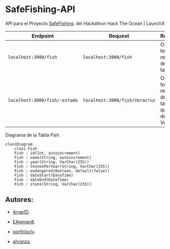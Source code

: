 # SafeFishing-API
 API para el Proyecto [SafeFishing](https://github.com/Ange1D/SafeFishing). del Hackathon Hack The Ocean | LaunchX 
 
 
 
| Endpoint | Request | Response |
|---|---|---|
| `localhost:3000/fish` | `localhost:3000/fish` | Obtiene todos los registros de la tabla Fish |
| `localhost:3000/fish/:estado` | `localhost:3000/fish/Veracruz` | Obtiene todos los registros de la tabla Fish que sean de Veracruz |

 
 Diagrama de la Tabla Fish
 
```mermaid        
classDiagram
    class Fish
    Fish : id(Int, autoincrement)
    Fish : name(String, autoincrement)
    Fish : year(String, VarChar(255))
    Fish : tonnesPerYear(String, VarChar(255))
    Fish : endangered(Boolean, default(false))
    Fish : dateStart(DateTime)
    Fish : dateEnd(DateTime)
    Fish : state(String, VarChar(255))
```
 
 ## Autores:

- [Ange1D](https://github.com/Ange1D).

- [EAleman8](https://github.com/EAleman8).

- [porfirioclv](https://github.com/porfirioclv).

- [ahranza](https://github.com/ahranza).
